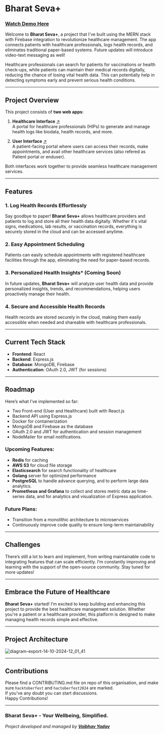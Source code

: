 # Bharat Seva+

### [Watch Demo Here](https://youtube.com/playlist?list=PLXRQ5AMta2AI_jZlGr0A5owICnGkDpElO&si=8AApluBocodaW-pr)

Welcome to **Bharat Seva+**, a project that I’ve built using the MERN stack with Firebase integration to revolutionize healthcare management. The app connects patients with healthcare professionals, logs health records, and eliminates traditional paper-based systems. Future updates will introduce video-text messaging as well!

Healthcare professionals can search for patients for vaccinations or health check-ups, while patients can maintain their medical records digitally, reducing the chance of losing vital health data. This can potentially help in detecting symptoms early and prevent serious health conditions.

---

## Project Overview

This project consists of **two web apps**:

1. **Healthcare Interface** [↗️](https://github.com/BharatSeva/BharatSeva-Plus-HealthCare-Interface)    
   A portal for healthcare professionals (HIPs) to generate and manage health logs like biodata, health records, and more.

2. **User Interface** [↗️](https://github.com/BharatSeva/BharatSeva-Plus-User-Interface)  
   A patient-facing portal where users can access their records, make appointments, and avail other healthcare services (also refered as Patient portal or enduser).

Both interfaces work together to provide seamless healthcare management services.

---

## Features

### 1. Log Health Records Effortlessly  
Say goodbye to paper! **Bharat Seva+** allows healthcare providers and patients to log and store all their health data digitally. Whether it's vital signs, medications, lab results, or vaccination records, everything is securely stored in the cloud and can be accessed anytime.

### 2. Easy Appointment Scheduling  
Patients can easily schedule appointments with registered healthcare facilities through the app, eliminating the need for paper-based records.

### 3. Personalized Health Insights* (Coming Soon)  
In future updates, **Bharat Seva+** will analyze user health data and provide personalized insights, trends, and recommendations, helping users proactively manage their health.

### 4. Secure and Accessible Health Records  
Health records are stored securely in the cloud, making them easily accessible when needed and shareable with healthcare professionals.

---

## Current Tech Stack

- **Frontend**: React  
- **Backend**: Express.js  
- **Database**: MongoDB, Firebase  
- **Authentication**: OAuth 2.0, JWT (for sessions)  

---

## Roadmap

Here’s what I’ve implemented so far:

- Two Front-end (User and Healthcare) built with React.js
- Backend API using Express.js
- Docker for containerization
- MongoDB and Firebase as the database
- OAuth 2.0 and JWT for authentication and session management
- NodeMailer for email notifications.

### Upcoming Features:

- **Redis** for caching  
- **AWS S3** for cloud file storage  
- **Elasticsearch** for search functionality of healthcare
- **Golang** server for optimized performance  
- **PostgreSQL** to handle advance querying, and to perform large data analytics.
- **Prometheus and Grafana** to collect and stores metric data as time-series data, and for analytics and visualization of Express application.

### Future Plans:
- Transition from a monolithic architecture to microservices
- Continuously improve code quality to ensure long-term maintainability

---

## Challenges

There’s still a lot to learn and implement, from writing maintainable code to integrating features that can scale efficiently. I’m constantly improving and learning with the support of the open-source community. Stay tuned for more updates!

---

## Embrace the Future of Healthcare

**Bharat Seva+** started! I’m excited to keep building and enhancing this project to provide the best healthcare management solution. Whether you're a patient or a healthcare provider, this platform is designed to make managing health records simple and effective.

---

## Project Architecture  


![diagram-export-14-10-2024-12_01_41](https://github.com/user-attachments/assets/ae4b8c16-3355-456f-8fbc-5595650dbd64)

---

## Contributions
Please find a CONTRIBUTING.md file on repo of this organisation, and make sure ```hacktoberfest``` and ```hactoberfest2024``` are marked.  
If you've any doubt you can start discussions.  
Happy Contributions! 

---

### Bharat Seva+ - Your Wellbeing, Simplified.

_Project developed and managed by [**Vaibhav Yadav**](https://www.linkedin.com/in/vaibhav-yadav-4397351b9/)_ 

